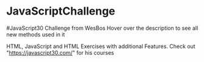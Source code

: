 # JavaScriptChallenge
#JavaScript30 Challenge from WesBos
Hover over the description to see all new methods used in it

HTML, JavaScript and HTML Exercises with additional Features.
Check out "https://javascript30.com/" for his courses
